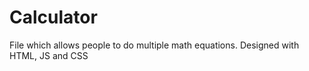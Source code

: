 # Calculator
File which allows people to do multiple math equations. Designed with HTML, JS and CSS
